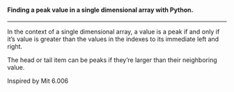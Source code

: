 
#### Finding a peak value in a single dimensional array with Python.

---

In the context of a single dimensional array, a value is a peak if and only if it’s value is greater than the values in the indexes to its immediate left and right.

The head or tail item can be peaks if they’re larger than their neighboring value.

Inspired by Mit 6.006

